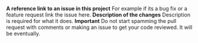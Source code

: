 **A reference link to an issue in this project**
For example if its a bug fix or a feature request link the issue here.
**Description of the changes**
Description is required for what it does.
**Important**
Do not start spamming the pull request with comments or making an issue to get your code reviewed. It will be eventually.
